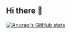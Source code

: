 ## Hi there 👋

[![Anurag's GitHub stats](https://github-readme-stats.vercel.app/api?username=carlosviniharo)](https://github.com/carlosviniharo/github-readme-stats)

<!--
**carlosviniharo/carlosviniharo** is a ✨ _special_ ✨ repository because its `README.md` (this file) appears on your GitHub profile.

Here are some ideas to get you started:

![Anurag's GitHub stats](https://github-readme-stats.vercel.app/api?username=carlosviniharo)](https://github.com/carlosviniharo/github-readme-stats)

- 🔭 I’m currently working on ...
- 🌱 I’m currently learning ...
- 👯 I’m looking to collaborate on ...
- 🤔 I’m looking for help with ...
- 💬 Ask me about ...
- 📫 How to reach me: ...
- 😄 Pronouns: ...
- ⚡ Fun fact: ...
-->
